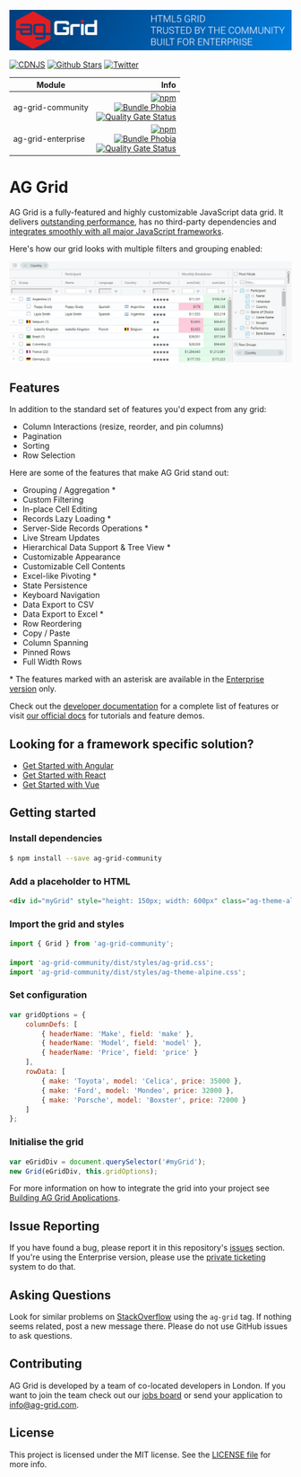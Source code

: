 ![AG Grid HTML5 Grid trusted by the community, built for enterprise](./github-banner.png "AG Grid")

[![CDNJS](https://img.shields.io/cdnjs/v/ag-grid)](https://cdnjs.com/libraries/ag-grid) [![Github Stars](https://img.shields.io/github/stars/ag-grid/ag-grid?style=social)](https://github.com/ag-grid/ag-grid) [![Twitter](https://img.shields.io/twitter/follow/ag_grid?style=social)](https://twitter.com/ag_grid)

| Module              | Info |
| --------------------|------------------:|
| ag-grid-community   | [![npm](https://img.shields.io/npm/dm/ag-grid-community)](https://www.npmjs.com/package/ag-grid-community) <br> [![Bundle Phobia](https://badgen.net/bundlephobia/minzip/ag-grid-community)](https://bundlephobia.com/result?p=ag-grid-community) <br> [![Quality Gate Status](https://sonarcloud.io/api/project_badges/measure?project=ag-grid-community&metric=alert_status)](https://sonarcloud.io/dashboard?id=ag-grid-community) <br> |
| ag-grid-enterprise  | [![npm](https://img.shields.io/npm/dm/ag-grid-enterprise)](https://www.npmjs.com/package/ag-grid-enterprise) <br> [![Bundle Phobia](https://badgen.net/bundlephobia/minzip/ag-grid-enterprise)](https://bundlephobia.com/result?p=ag-grid-enterprise) <br> [![Quality Gate Status](https://sonarcloud.io/api/project_badges/measure?project=ag-grid-enterprise&metric=alert_status)](https://sonarcloud.io/dashboard?id=ag-grid-enterprise) |

# AG Grid

AG Grid is a fully-featured and highly customizable JavaScript data grid.
It delivers [outstanding performance](https://www.ag-grid.com/example?utm_source=ag-grid-readme&utm_medium=repository&utm_campaign=github), has no third-party dependencies and [integrates smoothly with all major JavaScript frameworks](https://www.ag-grid.com/javascript-grid/getting-started/?utm_source=ag-grid-readme&utm_medium=repository&utm_campaign=github).

Here's how our grid looks with multiple filters and grouping enabled:

![Image of AG Grid showing filtering and grouping enabled.](./github-grid-demo.jpg "AG Grid demo")

## Features

In addition to the standard set of features you'd expect from any grid:

* Column Interactions (resize, reorder, and pin columns)
* Pagination
* Sorting
* Row Selection

Here are some of the features that make AG Grid stand out:

* Grouping / Aggregation *
* Custom Filtering
* In-place Cell Editing
* Records Lazy Loading *
* Server-Side Records Operations *
* Live Stream Updates
* Hierarchical Data Support & Tree View *
* Customizable Appearance
* Customizable Cell Contents
* Excel-like Pivoting *
* State Persistence
* Keyboard Navigation
* Data Export to CSV
* Data Export to Excel *
* Row Reordering
* Copy / Paste
* Column Spanning
* Pinned Rows
* Full Width Rows

\* The features marked with an asterisk are available in the [Enterprise version](https://www.ag-grid.com/license-pricing?utm_source=ag-grid-readme&utm_medium=repository&utm_campaign=github) only.

Check out the [developer documentation](https://www.ag-grid.com/documentation/?utm_source=ag-grid-readme&utm_medium=repository&utm_campaign=github) for a complete list of features or visit [our official docs](https://www.ag-grid.com/features-overview/?utm_source=ag-grid-readme&utm_medium=repository&utm_campaign=github) for tutorials and feature demos.

## Looking for a framework specific solution?

* [Get Started with Angular](https://www.ag-grid.com/angular-grid/getting-started/?utm_source=ag-grid-readme&utm_medium=repository&utm_campaign=github)
* [Get Started with React](https://www.ag-grid.com/react-grid/getting-started/?utm_source=ag-grid-readme&utm_medium=repository&utm_campaign=github)
* [Get Started with Vue](https://www.ag-grid.com/vue-grid/getting-started/?utm_source=ag-grid-readme&utm_medium=repository&utm_campaign=github)

## Getting started

### Install dependencies

```sh
$ npm install --save ag-grid-community
```

### Add a placeholder to HTML

```html
<div id="myGrid" style="height: 150px; width: 600px" class="ag-theme-alpine"></div>
```

### Import the grid and styles

```js
import { Grid } from 'ag-grid-community';

import 'ag-grid-community/dist/styles/ag-grid.css';
import 'ag-grid-community/dist/styles/ag-theme-alpine.css';
```

### Set configuration

```js
var gridOptions = {
	columnDefs: [
		{ headerName: 'Make', field: 'make' },
		{ headerName: 'Model', field: 'model' },
		{ headerName: 'Price', field: 'price' }
	],
	rowData: [
		{ make: 'Toyota', model: 'Celica', price: 35000 },
		{ make: 'Ford', model: 'Mondeo', price: 32000 },
		{ make: 'Porsche', model: 'Boxster', price: 72000 }
	]
};
```

### Initialise the grid

```js
var eGridDiv = document.querySelector('#myGrid');
new Grid(eGridDiv, this.gridOptions);
```

For more information on how to integrate the grid into your project see [Building AG Grid Applications](https://www.ag-grid.com/javascript-data-grid/building/?utm_source=ag-grid-readme&utm_medium=repository&utm_campaign=github).

## Issue Reporting

If you have found a bug, please report it in this repository's [issues](https://github.com/ag-grid/ag-grid/issues) section. If you're using the Enterprise version, please use the [private ticketing](https://ag-grid.zendesk.com/) system to do that.

## Asking Questions

Look for similar problems on [StackOverflow](https://stackoverflow.com/questions/tagged/ag-grid) using the `ag-grid` tag. If nothing seems related, post a new message there. Please do not use GitHub issues to ask questions.

## Contributing

AG Grid is developed by a team of co-located developers in London. If you want to join the team check out our [jobs board](https://www.ag-grid.com/ag-grid-jobs-board/?utm_source=ag-grid-readme&utm_medium=repository&utm_campaign=github) or send your application to info@ag-grid.com.

## License

This project is licensed under the MIT license. See the [LICENSE file](./LICENSE.txt) for more info.
